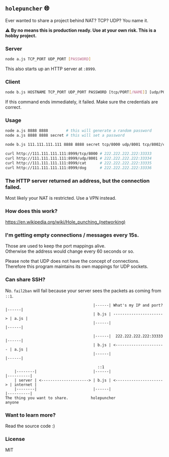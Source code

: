 ## `holepuncher` 🌐

Ever wanted to share a project behind NAT? TCP? UDP? You name it.

⚠️ **By no means this is production ready. Use at your own risk. This is a hobby project.**

### Server

```bash
node a.js TCP_PORT UDP_PORT [PASSWORD]
```

This also starts up an HTTP server at `:8999`.

### Client

```bash
node b.js HOSTNAME TCP_PORT UDP_PORT PASSWORD [tcp/PORT[/NAME]] [udp/PORT[/NAME]]
```

If this command ends immediately, it failed. Make sure the credentials are correct.

### Usage

```bash
node a.js 8888 8888        # this will generate a random password
node a.js 8888 8888 secret # this will set a password

node b.js 111.111.111.111 8888 8888 secret tcp/8000 udp/8001 tcp/8002/cat udp/8003/dog

curl http://111.111.111.111:8999/tcp/8000 # 222.222.222.222:33333
curl http://111.111.111.111:8999/udp/8001 # 222.222.222.222:33334
curl http://111.111.111.111:8999/cat      # 222.222.222.222:33335
curl http://111.111.111.111:8999/dog      # 222.222.222.222:33336
```

### The HTTP server returned an address, but the connection failed.

Most likely your NAT is restricted. Use a VPN instead.

### How does this work?

https://en.wikipedia.org/wiki/Hole_punching_(networking)

### I'm getting empty connections / messages every 15s.

Those are used to keep the port mappings alive.\
Otherwise the address would change every 60 seconds or so.

Please note that UDP does not have the concept of connections.\
Therefore this program maintains its own mappings for UDP sockets.

### Can share SSH?

No. `fail2ban` will fail because your server sees the packets as coming from `::1`.

```
                                       |------| What's my IP and port?  |------|
                                       | b.js | ----------------------> | a.js |
                                       |------|                         |------|

                                       |------|  222.222.222.222:33333  |------|
                                       | b.js | <---------------------- | a.js |
                                       |------|                         |------|

                                         ::1
    |--------|                         |------|                         |----------|
    | server | <---------------------> | b.js | <---------------------> | internet |
    |--------|                         |------|                         |----------|
The thing you want to share.          holepuncher                          anyone
```

### Want to learn more?

Read the source code :)

### License

MIT
